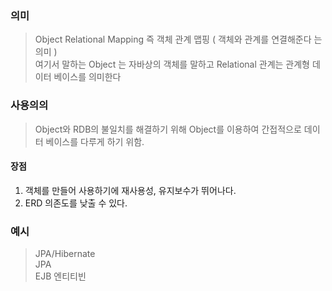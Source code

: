 ### 의미
> Object Relational Mapping 즉 객체 관계 맵핑 ( 객체와 관계를 연결해준다 는 의미 )   
> 여기서 말하는 Object 는 자바상의 객체를 말하고 Relational 관계는 관계형 데이터 베이스를 의미한다 

### 사용의의
> Object와 RDB의 불일치를 해결하기 위해 Object를 이용하여 간접적으로 데이터 베이스를 다루게 하기 위함.  

#### 장점
1. 객체를 만들어 사용하기에 재사용성, 유지보수가 뛰어나다.
2. ERD 의존도를 낮출 수 있다. 

### 예시
> JPA/Hibernate  
> JPA  
> EJB 엔티티빈  
> 
